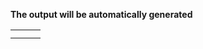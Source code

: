 **The output will be automatically generated**

|   |   |   |
|---|---|---|
|   |   |   |
|   |   |   |